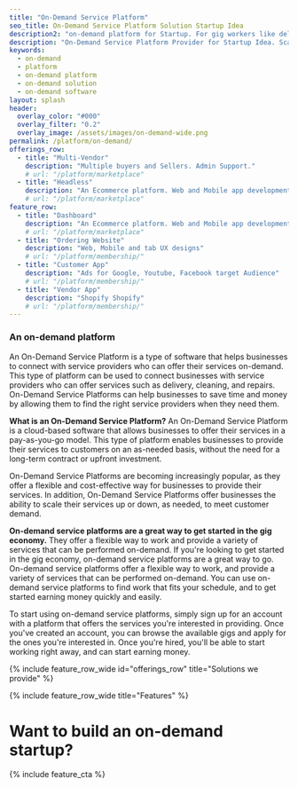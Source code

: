 ```yaml
---
title: "On-Demand Service Platform"
seo_title: On-Demand Service Platform Solution Startup Idea
description2: "on-demand platform for Startup. For gig workers like delivery, ride sharing, services"
description: "On-Demand Service Platform Provider for Startup Idea. Scalable for high traffic. Technology Solution"
keywords:
  - on-demand
  - platform
  - on-demand platform
  - on-demand solution
  - on-demand software
layout: splash
header:
  overlay_color: "#000"
  overlay_filter: "0.2"
  overlay_image: /assets/images/on-demand-wide.png
permalink: /platform/on-demand/
offerings_row:
  - title: "Multi-Vendor"
    description: "Multiple buyers and Sellers. Admin Support."
    # url: "/platform/marketplace"
  - title: "Headless"
    description: "An Ecommerce platform. Web and Mobile app development"
    # url: "/platform/marketplace"
feature_row:
  - title: "Dashboard"
    description: "An Ecommerce platform. Web and Mobile app development"
    # url: "/platform/marketplace"
  - title: "Ordering Website"
    description: "Web, Mobile and tab UX designs"
    # url: "/platform/membership/"
  - title: "Customer App"
    description: "Ads for Google, Youtube, Facebook target Audience"
    # url: "/platform/membership/"
  - title: "Vendor App"
    description: "Shopify Shopify"
    # url: "/platform/membership/"
---
```


### An on-demand platform

An On-Demand Service Platform is a type of software that helps businesses to connect with service providers who can offer their services on-demand. This type of platform can be used to connect businesses with service providers who can offer services such as delivery, cleaning, and repairs. On-Demand Service Platforms can help businesses to save time and money by allowing them to find the right service providers when they need them.

**What is an On-Demand Service Platform?**
An On-Demand Service Platform is a cloud-based software that allows businesses to offer their services in a pay-as-you-go model. This type of platform enables businesses to provide their services to customers on an as-needed basis, without the need for a long-term contract or upfront investment.

On-Demand Service Platforms are becoming increasingly popular, as they offer a flexible and cost-effective way for businesses to provide their services. In addition, On-Demand Service Platforms offer businesses the ability to scale their services up or down, as needed, to meet customer demand.

**On-demand service platforms are a great way to get started in the gig economy.** 
They offer a flexible way to work and provide a variety of services that can be performed on-demand.
If you're looking to get started in the gig economy, on-demand service platforms are a great way to go. On-demand service platforms offer a flexible way to work, and provide a variety of services that can be performed on-demand. You can use on-demand service platforms to find work that fits your schedule, and to get started earning money quickly and easily.

To start using on-demand service platforms, simply sign up for an account with a platform that offers the services you're interested in providing. Once you've created an account, you can browse the available gigs and apply for the ones you're interested in. Once you're hired, you'll be able to start working right away, and can start earning money.


{% include feature_row_wide id="offerings_row" title="Solutions we provide" %}

{% include feature_row_wide title="Features" %}

# Want to build an on-demand startup?

{% include feature_cta %}

